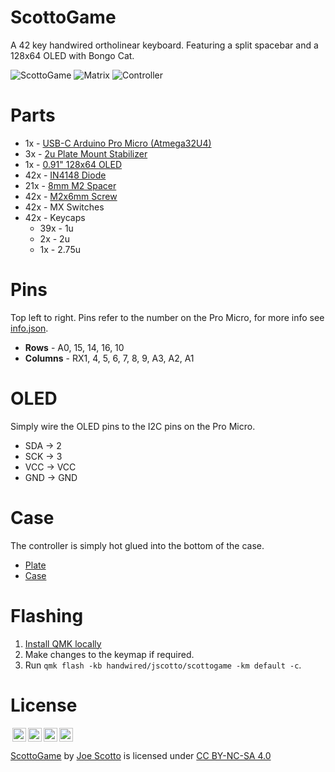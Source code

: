 # ScottoGame

A 42 key handwired ortholinear keyboard. Featuring a split spacebar and a 128x64 OLED with Bongo Cat.

![ScottoGame](https://user-images.githubusercontent.com/8194147/193435831-0216b09f-f500-457c-bb8a-a558330e786e.jpg)
![Matrix](https://user-images.githubusercontent.com/8194147/193435827-86c512b3-368f-4385-937a-316ecfe61c94.jpg)
![Controller](https://user-images.githubusercontent.com/8194147/193435829-58c55a69-d7db-4ae8-ad00-207e046fd9d4.jpg)

    


# Parts

-   1x - [USB-C Arduino Pro Micro (Atmega32U4)](https://amzn.to/3UKt0MH)
-   3x - [2u Plate Mount Stabilizer](https://amzn.to/3xUEvHz)
-   1x - [0.91" 128x64 OLED](https://amzn.to/3dLG2ZU)
-   42x - [IN4148 Diode](https://amzn.to/3DMbQZ5)
-   21x - [8mm M2 Spacer](https://amzn.to/3r1xdxO)
-   42x - [M2x6mm Screw](https://amzn.to/3r1xdxO)
-   42x - MX Switches
-   42x - Keycaps
    -   39x - 1u
    -   2x - 2u
    -   1x - 2.75u

# Pins

Top left to right. Pins refer to the number on the Pro Micro, for more info see [info.json](QMK/info.json).

-   **Rows** - A0, 15, 14, 16, 10
-   **Columns** - RX1, 4, 5, 6, 7, 8, 9, A3, A2, A1

# OLED

Simply wire the OLED pins to the I2C pins on the Pro Micro.

-   SDA -> 2
-   SCK -> 3
-   VCC -> VCC
-   GND -> GND

# Case

The controller is simply hot glued into the bottom of the case.

-   [Plate](Case/ScottoGame%20-%20Plate.stl)
-   [Case](Case/ScottoGame%20-%20Case.stl)

# Flashing

1. [Install QMK locally](https://github.com/qmk/qmk_firmware)
2. Make changes to the keymap if required.
3. Run `qmk flash -kb handwired/jscotto/scottogame -km default -c`.

# License

<img style="height:22px!important;margin-left:3px;vertical-align:text-bottom;" src="https://mirrors.creativecommons.org/presskit/icons/cc.svg?ref=chooser-v1"><img style="height:22px!important;margin-left:3px;vertical-align:text-bottom;" src="https://mirrors.creativecommons.org/presskit/icons/by.svg?ref=chooser-v1"><img style="height:22px!important;margin-left:3px;vertical-align:text-bottom;" src="https://mirrors.creativecommons.org/presskit/icons/nc.svg?ref=chooser-v1"><img style="height:22px!important;margin-left:3px;vertical-align:text-bottom;" src="https://mirrors.creativecommons.org/presskit/icons/sa.svg?ref=chooser-v1"></a></p>

<p xmlns:cc="http://creativecommons.org/ns#" xmlns:dct="http://purl.org/dc/terms/"><a property="dct:title" rel="cc:attributionURL" href="https://github.com/joe-scotto/keyboards/tree/main/ScottoGame">ScottoGame</a> by <a rel="cc:attributionURL dct:creator" property="cc:attributionName" href="https://github.com/joe-scotto">Joe Scotto</a> is licensed under <a href="http://creativecommons.org/licenses/by-nc-sa/4.0/?ref=chooser-v1" target="_blank" rel="license noopener noreferrer" style="display:inline-block;">CC BY-NC-SA 4.0
